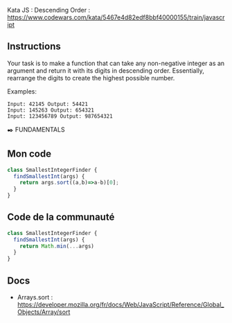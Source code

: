 Kata JS : Descending Order : https://www.codewars.com/kata/5467e4d82edf8bbf40000155/train/javascript

## Instructions
Your task is to make a function that can take any non-negative integer as an argument and return it with its digits in descending order. Essentially, rearrange the digits to create the highest possible number.

Examples:
```
Input: 42145 Output: 54421
Input: 145263 Output: 654321
Input: 123456789 Output: 987654321
```
✒️ FUNDAMENTALS

## Mon code
```js
class SmallestIntegerFinder {
  findSmallestInt(args) {
    return args.sort((a,b)=>a-b)[0];    
  }
}
```

## Code de la communauté
```js
class SmallestIntegerFinder {
  findSmallestInt(args) {
    return Math.min(...args)
  }
}
```

## Docs
- Arrays.sort : https://developer.mozilla.org/fr/docs/Web/JavaScript/Reference/Global_Objects/Array/sort
